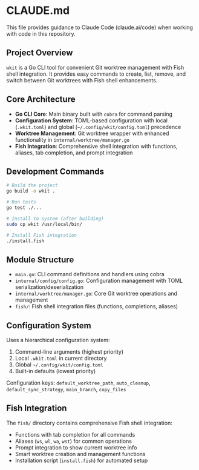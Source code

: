 # CLAUDE.md

This file provides guidance to Claude Code (claude.ai/code) when working with code in this repository.

## Project Overview

`wkit` is a Go CLI tool for convenient Git worktree management with Fish shell integration. It provides easy commands to create, list, remove, and switch between Git worktrees with Fish shell enhancements.

## Core Architecture

- **Go CLI Core**: Main binary built with `cobra` for command parsing
- **Configuration System**: TOML-based configuration with local (`.wkit.toml`) and global (`~/.config/wkit/config.toml`) precedence
- **Worktree Management**: Git worktree wrapper with enhanced functionality in `internal/worktree/manager.go`
- **Fish Integration**: Comprehensive shell integration with functions, aliases, tab completion, and prompt integration

## Development Commands

```bash
# Build the project
go build -o wkit .

# Run tests
go test ./...

# Install to system (after building)
sudo cp wkit /usr/local/bin/

# Install Fish integration
./install.fish
```

## Module Structure

- `main.go`: CLI command definitions and handlers using cobra
- `internal/config/config.go`: Configuration management with TOML serialization/deserialization
- `internal/worktree/manager.go`: Core Git worktree operations and management
- `fish/`: Fish shell integration files (functions, completions, aliases)

## Configuration System

Uses a hierarchical configuration system:
1. Command-line arguments (highest priority)
2. Local `.wkit.toml` in current directory
3. Global `~/.config/wkit/config.toml`
4. Built-in defaults (lowest priority)

Configuration keys: `default_worktree_path`, `auto_cleanup`, `default_sync_strategy`, `main_branch`, `copy_files`

## Fish Integration

The `fish/` directory contains comprehensive Fish shell integration:
- Functions with tab completion for all commands
- Aliases (`ws`, `wl`, `wa`, `wst`) for common operations
- Prompt integration to show current worktree info
- Smart worktree creation and management functions
- Installation script (`install.fish`) for automated setup